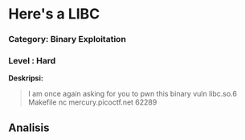 # Here's a LIBC 
### Category: Binary Exploitation
### Level : Hard

**Deskripsi:**
>I am once again asking for you to pwn this binary vuln libc.so.6 Makefile nc mercury.picoctf.net 62289

## Analisis
